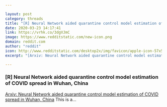```yaml
---

layout: post
category: threads
title: "[R] Neural Network aided quarantine control model estimation of COVID spread in Wuhan, China"
date: 2020-03-23 14:17:41
link: https://vrhk.co/3dgVJmC
image: https://www.redditstatic.com/new-icon.png
domain: reddit.com
author: "reddit"
icon: http://www.redditstatic.com/desktop2x/img/favicon/apple-icon-57x57.png
excerpt: "[Arxiv: Neural Network aided quarantine control model estimation of COVID spread in Wuhan, China](<https://arxiv.org/abs/2001.04385>) This is a..."

---
```


### [R] Neural Network aided quarantine control model estimation of COVID spread in Wuhan, China

[Arxiv: Neural Network aided quarantine control model estimation of COVID spread in Wuhan, China](<https://arxiv.org/abs/2001.04385>) This is a...